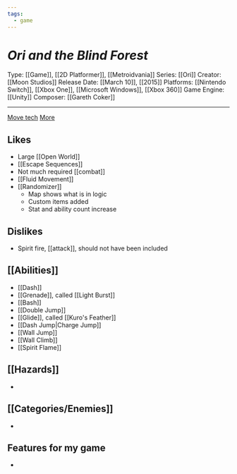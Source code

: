 ```yaml
---
tags:
  - game
---
```

# _Ori and the Blind Forest_

Type: [[Game]], [[2D Platformer]], [[Metroidvania]]
Series: [[Ori]]
Creator: [[Moon Studios]]
Release Date: [[March 10]], [[2015]]
Platforms: [[Nintendo Switch]], [[Xbox One]], [[Microsoft Windows]], [[Xbox 360]]
Game Engine: [[Unity]]
Composer: [[Gareth Coker]]

----


[Move tech](https://kb.speeddemosarchive.com/Ori/Techniques_and_Glitches) [More](https://wiki.orirando.com/tutorials/)


## Likes
* Large [[Open World]]
* [[Escape Sequences]]
* Not much required [[combat]]
* [[Fluid Movement]]
* [[Randomizer]]
	* Map shows what is in logic
	* Custom items added
	* Stat and ability count increase

## Dislikes
* Spirit fire, [[attack]], should not have been included

## [[Abilities]]
* [[Dash]]
* [[Grenade]], called [[Light Burst]]
* [[Bash]]
* [[Double Jump]]
* [[Glide]], called [[Kuro's Feather]]
* [[Dash Jump|Charge Jump]]
* [[Wall Jump]]
* [[Wall Climb]]
* [[Spirit Flame]]

## [[Hazards]]
* 

## [[Categories/Enemies]]
* 

## Features for my game
* 